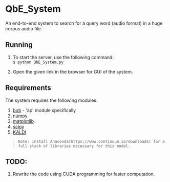 # QbE_System
An end-to-end system to search for a query word (audio format) in a huge corpus audio file.

## Running
1. To start the server, use the following command:<br>
```$ python QbE_System.py```

2. Open the given link in the browser for GUI of the system.


## Requirements
The system requires the following modules:<br>

1. [bob](https://www.idiap.ch/software/bob/) - 'ap' module specifically
2. [numpy](http://www.numpy.org/)
3. [matplotlib](http://matplotlib.org/)
4. [scipy](https://www.scipy.org/)
5. [KALDI](http://kaldi-asr.org/)


>```
>Note: Install Anaconda(https://www.continuum.io/downloads) for a full stack of libraries necessary for this model.
>```

## TODO:
1. Rewrite the code using CUDA programming for faster computation.